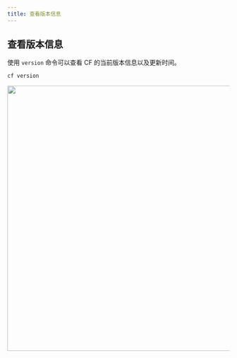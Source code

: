 ```yaml
---
title: 查看版本信息
---
```


## 查看版本信息

使用 `version` 命令可以查看 CF 的当前版本信息以及更新时间。

```bash
cf version
```

   <img width="600" src="/img/1656645799.png">

<Vssue />

<script>
export default {
    mounted () {
      this.$page.lastUpdated = "2022年7月1日"
    }
  }
</script>